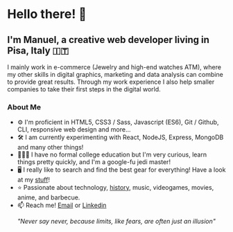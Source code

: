 # Hello there! 👋
## I'm Manuel, a creative web developer living in Pisa, Italy 🇮🇹

I mainly work in e-commerce (Jewelry and high-end watches ATM), where my other skills in digital graphics, marketing and data analysis can combine to provide great results. Through my work experience I also help smaller companies to take their first steps in the digital world.

### About Me
- ⚙️ I'm proficient in HTML5, CSS3 / Sass, Javascript (ES6), Git / Github, CLI, responsive web design and more...
- 🛠️ I am currently experimenting with React, NodeJS, Express, MongoDB and many other things!
- 👨🏻‍💻 I have no formal college education but I'm very curious, learn things pretty quickly, and I'm a google-fu jedi master!
- 🖥 I really like to search and find the best gear for everything! Have a look at my [stuff](https://github.com/viralk/uses)!
- ⭐️ Passionate about technology, [history](https://history.stackexchange.com/users/38501/viralk), music, videogames, movies, anime, and barbecue.
- 📫 Reach me! [Email](mailto:manuel.coiai@gmail.com) or [Linkedin](https://www.linkedin.com/in/manuelcoiai/)

<p align="center">
  <i>"Never say never, because limits, like fears, are often just an illusion"</i>
</p>
